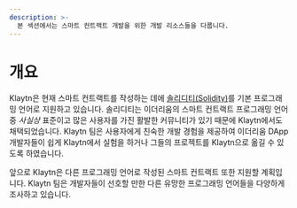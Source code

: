 ```yaml
---
description: >-
  본 섹션에서는 스마트 컨트랙트 개발을 위한 개발 리소스들을 다룹니다.
---
```


# 개요 <a id="overview"></a>

Klaytn은 현재 스마트 컨트랙트를 작성하는 데에 [솔리디티(Solidity)](https://github.com/ethereum/solidity)를 기본 프로그래밍 언어로 지원하고 있습니다. 솔리디티는 이더리움의 스마트 컨트랙트 프로그래밍 언어 중 _사실상_ 표준이고 많은 사용자를 가진 활발한 커뮤니티가 있기 때문에 Klaytn에서도 채택되었습니다. Klaytn 팀은 사용자에게 친숙한 개발 경험을 제공하여 이더리움 DApp 개발자들이 쉽게 Klaytn에서 실험을 하거나 그들의 프로젝트를 Klaytn으로 옮길 수 있도록 하였습니다.

앞으로 Klaytn은 다른 프로그래밍 언어로 작성된 스마트 컨트랙트 또한 지원할 계획입니다. Klaytn 팀은 개발자들이 선호할 만한 다른 유망한 프로그래밍 언어들을 다양하게 조사하고 있습니다.
